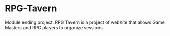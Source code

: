 # RPG-Tavern
Module ending project. RPG Tavern is a project of website that allows Game Masters and RPG players to organize sessions.
